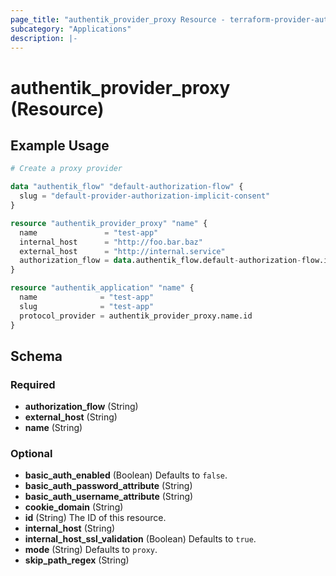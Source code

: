 ```yaml
---
page_title: "authentik_provider_proxy Resource - terraform-provider-authentik"
subcategory: "Applications"
description: |-
---
```


# authentik_provider_proxy (Resource)

## Example Usage

```terraform
# Create a proxy provider

data "authentik_flow" "default-authorization-flow" {
  slug = "default-provider-authorization-implicit-consent"
}

resource "authentik_provider_proxy" "name" {
  name               = "test-app"
  internal_host      = "http://foo.bar.baz"
  external_host      = "http://internal.service"
  authorization_flow = data.authentik_flow.default-authorization-flow.id
}

resource "authentik_application" "name" {
  name              = "test-app"
  slug              = "test-app"
  protocol_provider = authentik_provider_proxy.name.id
}
```

<!-- schema generated by tfplugindocs -->
## Schema

### Required

- **authorization_flow** (String)
- **external_host** (String)
- **name** (String)

### Optional

- **basic_auth_enabled** (Boolean) Defaults to `false`.
- **basic_auth_password_attribute** (String)
- **basic_auth_username_attribute** (String)
- **cookie_domain** (String)
- **id** (String) The ID of this resource.
- **internal_host** (String)
- **internal_host_ssl_validation** (Boolean) Defaults to `true`.
- **mode** (String) Defaults to `proxy`.
- **skip_path_regex** (String)
